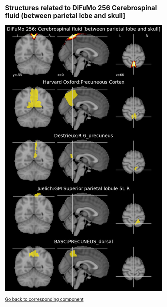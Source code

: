 


## Structures related to DiFuMo 256 Cerebrospinal fluid (between parietal lobe and skull]

![52](52.jpg "Structures related to DiFuMo 256 Cerebrospinal fluid (between parietal lobe and skull]")

[Go back to corresponding component](https://parietal-inria.github.io/DiFuMo/256/html/52.html)
